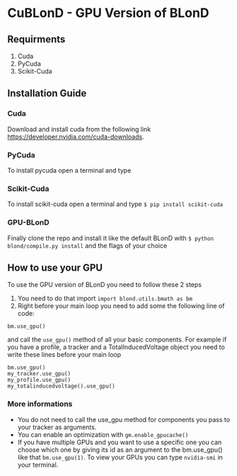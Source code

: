 # CuBLonD - GPU Version of BLonD

## Requirments 
1. Cuda
2. PyCuda
3. Scikit-Cuda 
## Installation Guide

### Cuda
 
Download and install cuda from the following link https://developer.nvidia.com/cuda-downloads.

### PyCuda 

To install pycuda open a terminal and type 

### Scikit-Cuda 

To install scikit-cuda open a terminal and type 
`$ pip install scikit-cuda`

### GPU-BLonD

Finally clone the repo and install it like the default BLonD with 
`$ python blond/compile.py install` and the flags of your choice

## How to use your GPU
To use the GPU version of BLonD you need to follow these 2 steps  
1. You need to do that import ```import blond.utils.bmath as bm```
2. Right before your main loop you need to add some the following line of code:
```
bm.use_gpu()
``` 
and call the ```use_gpu()``` method of all your basic components. For example if you have a profile, a tracker and a TotalInducedVoltage object you need to write these lines before your main loop
```
bm.use_gpu()
my_tracker.use_gpu()
my_profile.use_gpu()
my_totalinducedvoltage().use_gpu()
```
### More informations
- You do not need to call the use_gpu method for components you pass to your tracker as arguments.  
- You can enable an optimization with ```gm.enable_gpucache()```
- If you have multiple GPUs and you want to use a specific one you can choose which one by giving its id as an argument to the bm.use_gpu() like that ```bm.use_gpu(1)```. To view your GPUs you can type ```nvidia-smi``` in your terminal.


